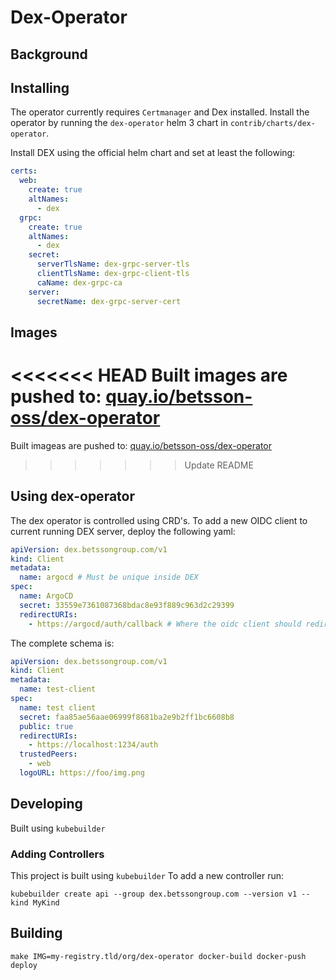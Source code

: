 # Dex-Operator

## Background


## Installing

The operator currently requires `Certmanager` and Dex installed. Install the operator by running the `dex-operator` helm 3 chart in `contrib/charts/dex-operator`.

Install DEX using the official helm chart and set at least the following:

```yaml
certs:
  web:
    create: true
    altNames:
      - dex
  grpc:
    create: true
    altNames:
      - dex
    secret:
      serverTlsName: dex-grpc-server-tls
      clientTlsName: dex-grpc-client-tls
      caName: dex-grpc-ca
    server:
      secretName: dex-grpc-server-cert
```

## Images

<<<<<<< HEAD
Built images are pushed to: [quay.io/betsson-oss/dex-operator](https://quay.io/betsson-oss/dex-operator)
=======
Built imageas are pushed to: [quay.io/betsson-oss/dex-operator](quay.io/betsson-oss/dex-operator)
>>>>>>> Update README

## Using dex-operator

The dex operator is controlled using CRD's. To add a new OIDC client to current running DEX server, deploy the following yaml:

```yaml
apiVersion: dex.betssongroup.com/v1
kind: Client
metadata:
  name: argocd # Must be unique inside DEX
spec:
  name: ArgoCD
  secret: 33559e7361087368bdac8e93f889c963d2c29399
  redirectURIs:
    - https://argocd/auth/callback # Where the oidc client should redirect back
 ```

The complete schema is:

```yaml
apiVersion: dex.betssongroup.com/v1
kind: Client
metadata:
  name: test-client
spec:
  name: test client
  secret: faa85ae56aae06999f8681ba2e9b2ff1bc6608b8
  public: true
  redirectURIs:
    - https://localhost:1234/auth
  trustedPeers:
    - web
  logoURL: https://foo/img.png
```

## Developing

Built using `kubebuilder`


### Adding Controllers

This project is built using `kubebuilder` To add a new controller run:

`kubebuilder create api --group dex.betssongroup.com --version v1 --kind MyKind`

## Building

`make IMG=my-registry.tld/org/dex-operator docker-build docker-push deploy`

